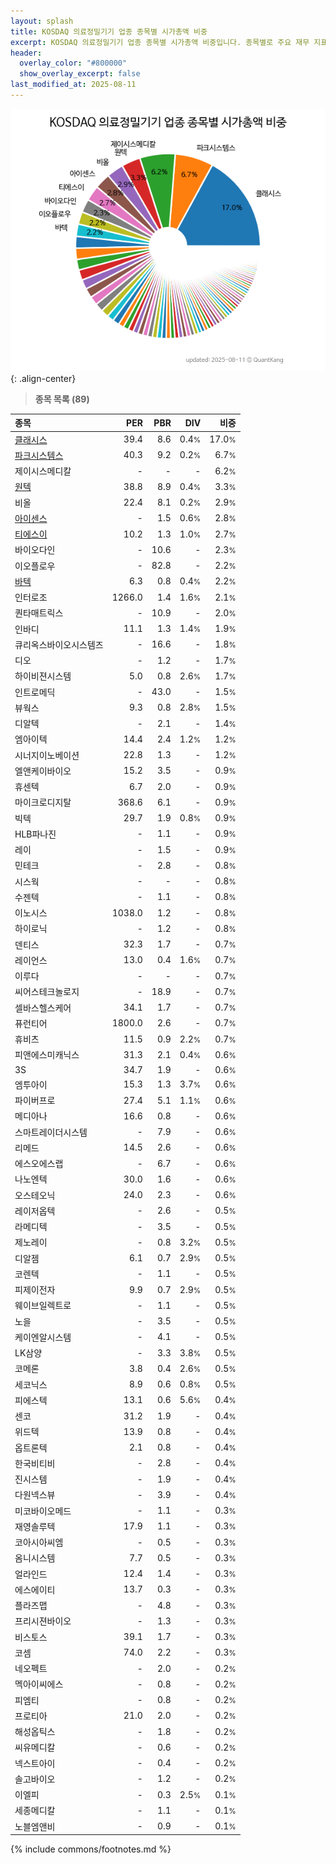 ```yaml
---
layout: splash
title: KOSDAQ 의료정밀기기 업종 종목별 시가총액 비중
excerpt: KOSDAQ 의료정밀기기 업종 종목별 시가총액 비중입니다. 종목별로 주요 재무 지표를 함께 표시합니다.
header:
  overlay_color: "#800000"
  show_overlay_excerpt: false
last_modified_at: 2025-08-11
---
```



![KOSDAQ 의료정밀기기 업종 종목별 시가총액 비중](/stats/sector/images/kosdaq_업종_의료정밀기기_종목.png){: .align-center}


> **종목 목록 (89)**<a id="list"></a>

| **종목** | **PER** | **PBR** | **DIV** | **비중** |
| :------- | ------: | ------: | ------: | -------: |
| [클래시스](/214150/) | 39.4 | 8.6 | 0.4<small>%</small> | 17.0<small>%</small> |
| [파크시스템스](/140860/) | 40.3 | 9.2 | 0.2<small>%</small> | 6.7<small>%</small> |
| 제이시스메디칼 | - | - | - | 6.2<small>%</small> |
| [원텍](/336570/) | 38.8 | 8.9 | 0.4<small>%</small> | 3.3<small>%</small> |
| 비올 | 22.4 | 8.1 | 0.2<small>%</small> | 2.9<small>%</small> |
| [아이센스](/099190/) | - | 1.5 | 0.6<small>%</small> | 2.8<small>%</small> |
| [티에스이](/131290/) | 10.2 | 1.3 | 1.0<small>%</small> | 2.7<small>%</small> |
| 바이오다인 | - | 10.6 | - | 2.3<small>%</small> |
| 이오플로우 | - | 82.8 | - | 2.2<small>%</small> |
| [바텍](/043150/) | 6.3 | 0.8 | 0.4<small>%</small> | 2.2<small>%</small> |
| 인터로조 | 1266.0 | 1.4 | 1.6<small>%</small> | 2.1<small>%</small> |
| 퀀타매트릭스 | - | 10.9 | - | 2.0<small>%</small> |
| 인바디 | 11.1 | 1.3 | 1.4<small>%</small> | 1.9<small>%</small> |
| 큐리옥스바이오시스템즈 | - | 16.6 | - | 1.8<small>%</small> |
| 디오 | - | 1.2 | - | 1.7<small>%</small> |
| 하이비젼시스템 | 5.0 | 0.8 | 2.6<small>%</small> | 1.7<small>%</small> |
| 인트로메딕 | - | 43.0 | - | 1.5<small>%</small> |
| 뷰웍스 | 9.3 | 0.8 | 2.8<small>%</small> | 1.5<small>%</small> |
| 디알텍 | - | 2.1 | - | 1.4<small>%</small> |
| 엠아이텍 | 14.4 | 2.4 | 1.2<small>%</small> | 1.2<small>%</small> |
| 시너지이노베이션 | 22.8 | 1.3 | - | 1.2<small>%</small> |
| 엘앤케이바이오 | 15.2 | 3.5 | - | 0.9<small>%</small> |
| 휴센텍 | 6.7 | 2.0 | - | 0.9<small>%</small> |
| 마이크로디지탈 | 368.6 | 6.1 | - | 0.9<small>%</small> |
| 빅텍 | 29.7 | 1.9 | 0.8<small>%</small> | 0.9<small>%</small> |
| HLB파나진 | - | 1.1 | - | 0.9<small>%</small> |
| 레이 | - | 1.5 | - | 0.9<small>%</small> |
| 민테크 | - | 2.8 | - | 0.8<small>%</small> |
| 시스웍 | - | - | - | 0.8<small>%</small> |
| 수젠텍 | - | 1.1 | - | 0.8<small>%</small> |
| 이노시스 | 1038.0 | 1.2 | - | 0.8<small>%</small> |
| 하이로닉 | - | 1.2 | - | 0.8<small>%</small> |
| 덴티스 | 32.3 | 1.7 | - | 0.7<small>%</small> |
| 레이언스 | 13.0 | 0.4 | 1.6<small>%</small> | 0.7<small>%</small> |
| 이루다 | - | - | - | 0.7<small>%</small> |
| 씨어스테크놀로지 | - | 18.9 | - | 0.7<small>%</small> |
| 셀바스헬스케어 | 34.1 | 1.7 | - | 0.7<small>%</small> |
| 퓨런티어 | 1800.0 | 2.6 | - | 0.7<small>%</small> |
| 휴비츠 | 11.5 | 0.9 | 2.2<small>%</small> | 0.7<small>%</small> |
| 피앤에스미캐닉스 | 31.3 | 2.1 | 0.4<small>%</small> | 0.6<small>%</small> |
| 3S | 34.7 | 1.9 | - | 0.6<small>%</small> |
| 엠투아이 | 15.3 | 1.3 | 3.7<small>%</small> | 0.6<small>%</small> |
| 파이버프로 | 27.4 | 5.1 | 1.1<small>%</small> | 0.6<small>%</small> |
| 메디아나 | 16.6 | 0.8 | - | 0.6<small>%</small> |
| 스마트레이더시스템 | - | 7.9 | - | 0.6<small>%</small> |
| 리메드 | 14.5 | 2.6 | - | 0.6<small>%</small> |
| 에스오에스랩 | - | 6.7 | - | 0.6<small>%</small> |
| 나노엔텍 | 30.0 | 1.6 | - | 0.6<small>%</small> |
| 오스테오닉 | 24.0 | 2.3 | - | 0.6<small>%</small> |
| 레이저옵텍 | - | 2.6 | - | 0.5<small>%</small> |
| 라메디텍 | - | 3.5 | - | 0.5<small>%</small> |
| 제노레이 | - | 0.8 | 3.2<small>%</small> | 0.5<small>%</small> |
| 디알젬 | 6.1 | 0.7 | 2.9<small>%</small> | 0.5<small>%</small> |
| 코렌텍 | - | 1.1 | - | 0.5<small>%</small> |
| 피제이전자 | 9.9 | 0.7 | 2.9<small>%</small> | 0.5<small>%</small> |
| 웨이브일렉트로 | - | 1.1 | - | 0.5<small>%</small> |
| 노을 | - | 3.5 | - | 0.5<small>%</small> |
| 케이엔알시스템 | - | 4.1 | - | 0.5<small>%</small> |
| LK삼양 | - | 3.3 | 3.8<small>%</small> | 0.5<small>%</small> |
| 코메론 | 3.8 | 0.4 | 2.6<small>%</small> | 0.5<small>%</small> |
| 세코닉스 | 8.9 | 0.6 | 0.8<small>%</small> | 0.5<small>%</small> |
| 피에스텍 | 13.1 | 0.6 | 5.6<small>%</small> | 0.4<small>%</small> |
| 센코 | 31.2 | 1.9 | - | 0.4<small>%</small> |
| 위드텍 | 13.9 | 0.8 | - | 0.4<small>%</small> |
| 옵트론텍 | 2.1 | 0.8 | - | 0.4<small>%</small> |
| 한국비티비 | - | 2.8 | - | 0.4<small>%</small> |
| 진시스템 | - | 1.9 | - | 0.4<small>%</small> |
| 다원넥스뷰 | - | 3.9 | - | 0.4<small>%</small> |
| 미코바이오메드 | - | 1.1 | - | 0.3<small>%</small> |
| 재영솔루텍 | 17.9 | 1.1 | - | 0.3<small>%</small> |
| 코아시아씨엠 | - | 0.5 | - | 0.3<small>%</small> |
| 옴니시스템 | 7.7 | 0.5 | - | 0.3<small>%</small> |
| 얼라인드 | 12.4 | 1.4 | - | 0.3<small>%</small> |
| 에스에이티 | 13.7 | 0.3 | - | 0.3<small>%</small> |
| 플라즈맵 | - | 4.8 | - | 0.3<small>%</small> |
| 프리시젼바이오 | - | 1.3 | - | 0.3<small>%</small> |
| 비스토스 | 39.1 | 1.7 | - | 0.3<small>%</small> |
| 코셈 | 74.0 | 2.2 | - | 0.3<small>%</small> |
| 네오펙트 | - | 2.0 | - | 0.2<small>%</small> |
| 멕아이씨에스 | - | 0.8 | - | 0.2<small>%</small> |
| 피엠티 | - | 0.8 | - | 0.2<small>%</small> |
| 프로티아 | 21.0 | 2.0 | - | 0.2<small>%</small> |
| 해성옵틱스 | - | 1.8 | - | 0.2<small>%</small> |
| 씨유메디칼 | - | 0.6 | - | 0.2<small>%</small> |
| 넥스트아이 | - | 0.4 | - | 0.2<small>%</small> |
| 솔고바이오 | - | 1.2 | - | 0.2<small>%</small> |
| 이엘피 | - | 0.3 | 2.5<small>%</small> | 0.1<small>%</small> |
| 세종메디칼 | - | 1.1 | - | 0.1<small>%</small> |
| 노블엠앤비 | - | 0.9 | - | 0.1<small>%</small> |

{% include commons/footnotes.md %}